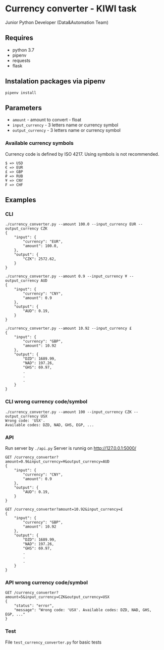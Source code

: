 # Currency converter - KIWI task

Junior Python Developer (Data&Automation Team)

## Requires
- python 3.7
- pipenv
- requests
- flask

## Instalation packages via pipenv
```
pipenv install
```

## Parameters
- `amount` - amount to convert - float
- `input_currency` - 3 letters name or currency symbol
- `output_currency` - 3 letters name or currency symbol

### Available currency symbols
Currency code is defined by ISO 4217. Using symbols is not recommended.
```
$ => USD
€ => EUR
£ => GBP
₽ => RUB
¥ => CNY
₣ => CHF
```

## Examples

### CLI
```
./currency_converter.py --amount 100.0 --input_currency EUR --output_currency CZK
{   
    "input": {
    	"currency": "EUR",
        "amount": 100.0,        
    },
    "output": {
        "CZK": 2572.62,
    }
}
```
```
./currency_converter.py --amount 0.9 --input_currency ¥ --output_currency AUD
{   
    "input": {
    	"currency": "CNY",
        "amount": 0.9        
    },
    "output": {
        "AUD": 0.19,
    }
}
```
```
./currency_converter.py --amount 10.92 --input_currency £
{
    "input": {
    	"currency": "GBP",
        "amount": 10.92       
    },
    "output": {
    	"DZD": 1689.99,
    	"NAD": 197.26,
    	"GHS": 69.97,
        .
        .
        .
    }
}
```
### CLI wrong currency code/symbol
```
./currency_converter.py --amount 100 --input_currency CZK --output_currency USX
Wrong code: 'USX'. 
Available codes: DZD, NAD, GHS, EGP, ...

```
### API
Run server by `./api.py`
Server is runnig on http://127.0.0.1:5000/

```
GET /currency_converter?amount=0.9&input_currency=¥&output_currency=AUD
{   
    "input": {
    	"currency": "CNY",
        "amount": 0.9        
    },
    "output": {
        "AUD": 0.19,
    }
}
```

```
GET /currency_converter?amount=10.92&input_currency=£
{
    "input": {
    	"currency": "GBP",
        "amount": 10.92
    },
    "output": {
    	"DZD": 1689.99,
    	"NAD": 197.26,
    	"GHS": 69.97,
        .
        .
        .
    }
}
```
### API wrong currency code/symbol
```
GET /currency_converter?amount=5&input_currency=CZK&output_currency=USX
{
	"status": "error",
	"message": "Wrong code: 'USX'. Available codes: DZD, NAD, GHS, EGP, ..."
}
```

### Test
File `test_currency_converter.py` for basic tests
